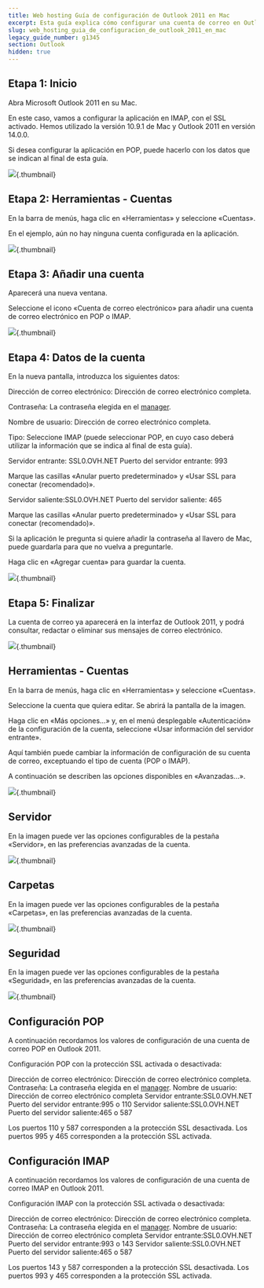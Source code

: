 ```yaml
---
title: Web hosting Guía de configuración de Outlook 2011 en Mac
excerpt: Esta guía explica cómo configurar una cuenta de correo en Outlook 2011 en un Mac
slug: web_hosting_guia_de_configuracion_de_outlook_2011_en_mac
legacy_guide_number: g1345
section: Outlook
hidden: true
---
```



## Etapa 1: Inicio
Abra Microsoft Outlook 2011 en su Mac.

En este caso, vamos a configurar la aplicación en IMAP, con el SSL activado. Hemos utilizado la versión 10.9.1 de Mac y Outlook 2011 en versión 14.0.0.

Si desea configurar la aplicación en POP, puede hacerlo con los datos que se indican al final de esta guía.

![](images/img_1492.jpg){.thumbnail}


## Etapa 2: Herramientas - Cuentas
En la barra de menús, haga clic en «Herramientas» y seleccione «Cuentas».

En el ejemplo, aún no hay ninguna cuenta configurada en la aplicación.

![](images/img_1493.jpg){.thumbnail}


## Etapa 3: Añadir una cuenta
Aparecerá una nueva ventana.

Seleccione el icono «Cuenta de correo electrónico» para añadir una cuenta de correo electrónico en POP o IMAP.

![](images/img_1494.jpg){.thumbnail}


## Etapa 4: Datos de la cuenta
En la nueva pantalla, introduzca los siguientes datos:

Dirección de correo electrónico: Dirección de correo electrónico completa.

Contraseña: La contraseña elegida en el [manager](https://www.ovh.com/auth/?action=gotomanager&from=https://www.ovh.es/&ovhSubsidiary=es).

Nombre de usuario: Dirección de correo electrónico completa. 

Tipo: Seleccione IMAP (puede seleccionar POP, en cuyo caso deberá utilizar la información que se indica al final de esta guía).

Servidor entrante: SSL0.OVH.NET  Puerto del servidor entrante: 993

Marque las casillas «Anular puerto predeterminado» y «Usar SSL para conectar (recomendado)».

Servidor saliente:SSL0.OVH.NET  Puerto del servidor saliente: 465

Marque las casillas «Anular puerto predeterminado» y «Usar SSL para conectar (recomendado)».

Si la aplicación le pregunta si quiere añadir la contraseña al llavero de Mac, puede guardarla para que no vuelva a preguntarle.

Haga clic en «Agregar cuenta» para guardar la cuenta.

![](images/img_1495.jpg){.thumbnail}


## Etapa 5: Finalizar
La cuenta de correo ya aparecerá en la interfaz de Outlook 2011, y podrá consultar, redactar o eliminar sus mensajes de correo electrónico.

![](images/img_1496.jpg){.thumbnail}


## Herramientas - Cuentas
En la barra de menús, haga clic en «Herramientas» y seleccione «Cuentas».

Seleccione la cuenta que quiera editar. Se abrirá la pantalla de la imagen.

Haga clic en «Más opciones...» y, en el menú desplegable «Autenticación» de la configuración de la cuenta, seleccione «Usar información del servidor entrante».

Aquí también puede cambiar la información de configuración de su cuenta de correo, exceptuando el tipo de cuenta (POP o IMAP).

A continuación se describen las opciones disponibles en «Avanzadas...».

![](images/2138.png){.thumbnail}


## Servidor
En la imagen puede ver las opciones configurables de la pestaña «Servidor», en las preferencias avanzadas de la cuenta.

![](images/img_1498.jpg){.thumbnail}


## Carpetas
En la imagen puede ver las opciones configurables de la pestaña «Carpetas», en las preferencias avanzadas de la cuenta.

![](images/img_1499.jpg){.thumbnail}


## Seguridad
En la imagen puede ver las opciones configurables de la pestaña «Seguridad», en las preferencias avanzadas de la cuenta.

![](images/img_1500.jpg){.thumbnail}


## Configuración POP
A continuación recordamos los valores de configuración de una cuenta de correo POP en Outlook 2011.

Configuración POP con la protección SSL activada o desactivada:

Dirección de correo electrónico: Dirección de correo electrónico completa.
Contraseña: La contraseña elegida en el [manager](https://www.ovh.com/auth/?action=gotomanager&from=https://www.ovh.es/&ovhSubsidiary=es).
Nombre de usuario: Dirección de correo electrónico completa
Servidor entrante:SSL0.OVH.NET
Puerto del servidor entrante:995 o 110
Servidor saliente:SSL0.OVH.NET
Puerto del servidor saliente:465 o 587

Los puertos 110 y 587 corresponden a la protección SSL desactivada.
Los puertos 995 y 465 corresponden a la protección SSL activada.


## Configuración IMAP
A continuación recordamos los valores de configuración de una cuenta de correo IMAP en Outlook 2011.

Configuración IMAP con la protección SSL activada o desactivada:

Dirección de correo electrónico: Dirección de correo electrónico completa.
Contraseña: La contraseña elegida en el [manager](https://www.ovh.com/auth/?action=gotomanager&from=https://www.ovh.es/&ovhSubsidiary=es).
Nombre de usuario: Dirección de correo electrónico completa
Servidor entrante:SSL0.OVH.NET
Puerto del servidor entrante:993 o 143
Servidor saliente:SSL0.OVH.NET
Puerto del servidor saliente:465 o 587

Los puertos 143 y 587 corresponden a la protección SSL desactivada.
Los puertos 993 y 465 corresponden a la protección SSL activada.

